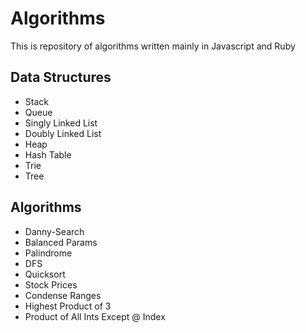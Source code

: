 Algorithms
==========

This is repository of algorithms written mainly in Javascript and Ruby

Data Structures
-----
* Stack
* Queue
* Singly Linked List
* Doubly Linked List
* Heap
* Hash Table
* Trie
* Tree

Algorithms
-----
* Danny-Search
* Balanced Params
* Palindrome
* DFS
* Quicksort
* Stock Prices
* Condense Ranges
* Highest Product of 3
* Product of All Ints Except @ Index